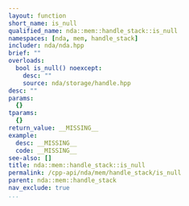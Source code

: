 ```yaml
---
layout: function
short_name: is_null
qualified_name: nda::mem::handle_stack::is_null
namespaces: [nda, mem, handle_stack]
includer: nda/nda.hpp
brief: ""
overloads:
  bool is_null() noexcept:
    desc: ""
    source: nda/storage/handle.hpp
desc: ""
params:
  {}
tparams:
  {}
return_value: __MISSING__
example:
  desc: __MISSING__
  code: __MISSING__
see-also: []
title: nda::mem::handle_stack::is_null
permalink: /cpp-api/nda/mem/handle_stack/is_null
parent: nda::mem::handle_stack
nav_exclude: true
...
```


